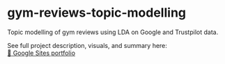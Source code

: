 # gym-reviews-topic-modelling
Topic modelling of gym reviews using LDA on Google and Trustpilot data.

See full project description, visuals, and summary here:  
[🔗 Google Sites portfolio](https://sites.google.com/view/david-revell-data/projects?authuser=0#h.fjv8k32vs4vm)
